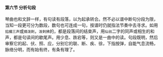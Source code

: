 #### 第六节 分析句段
琴曲也和文辞一样，有句读有段落，以为起承转合。然不必以谱中断句分段为限，当知一段更可分为数段，数句也可连成一句，按谱时仍就指法节奏中去寻求。如用`掐撮三声`或`摘泼剌`，`泼剌拂`的，都是段落间的结束声，用`仙翁`二字的同声或相生的和声，都是句读间的歇尾声。用少息、跌宕等，则又是一曲中的读。句段既明，然后审察它的起、伏、照、应，分别它的联、断、疾、徐，下指按弹，自能气息流畅，脉络分明，而有始有终，有条有理了。
